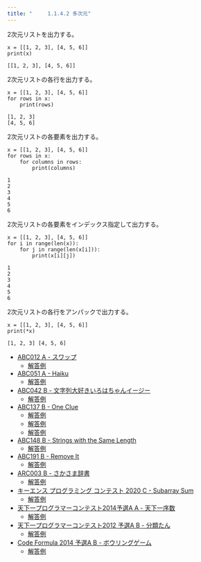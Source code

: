 ```yaml
---
title: "　　　1.1.4.2 多次元"
---
```


2次元リストを出力する。

```python:サンプルコード
x = [[1, 2, 3], [4, 5, 6]]
print(x)
```

```text:実行結果
[[1, 2, 3], [4, 5, 6]]
```

2次元リストの各行を出力する。

```python:サンプルコード
x = [[1, 2, 3], [4, 5, 6]]
for rows in x:
    print(rows)
```

```text:実行結果
[1, 2, 3]
[4, 5, 6]
```

2次元リストの各要素を出力する。

```python:サンプルコード
x = [[1, 2, 3], [4, 5, 6]]
for rows in x:
    for columns in rows:
        print(columns)
```

```text:実行結果
1
2
3
4
5
6
```

2次元リストの各要素をインデックス指定して出力する。

```python:サンプルコード
x = [[1, 2, 3], [4, 5, 6]]
for i in range(len(x)):
    for j in range(len(x[i])):
        print(x[i][j])
```

```text:実行結果
1
2
3
4
5
6
```

2次元リストの各行をアンパックで出力する。

```python:サンプルコード
x = [[1, 2, 3], [4, 5, 6]]
print(*x)
```

```text:実行結果
[1, 2, 3] [4, 5, 6]
```

- [ABC012 A - スワップ](https://atcoder.jp/contests/abc012/tasks/abc012_1)
    - [解答例](https://atcoder.jp/contests/abc012/submissions/17502182)
- [ABC051 A - Haiku](https://atcoder.jp/contests/abc051/tasks/abc051_a)
    - [解答例](https://atcoder.jp/contests/abc051/submissions/15104656)
- [ABC042 B - 文字列大好きいろはちゃんイージー](https://atcoder.jp/contests/abc042/tasks/abc042_b)
    - [解答例](https://atcoder.jp/contests/abc042/submissions/14933713)
- [ABC137 B - One Clue](https://atcoder.jp/contests/abc137/tasks/abc137_b)
    - [解答例](https://atcoder.jp/contests/abc137/submissions/15565901)
    - [解答例](https://atcoder.jp/contests/abc137/submissions/14525353)
    - [解答例](https://atcoder.jp/contests/abc137/submissions/15565876)
- [ABC148 B - Strings with the Same Length](https://atcoder.jp/contests/abc148/tasks/abc148_b)
    - [解答例](https://atcoder.jp/contests/abc148/submissions/15565925)
- [ABC191 B - Remove It](https://atcoder.jp/contests/abc191/tasks/abc191_b)
    - [解答例](https://atcoder.jp/contests/abc191/submissions/21278546)
- [ARC003 B - さかさま辞書](https://atcoder.jp/contests/arc003/tasks/arc003_2)
    - [解答例](https://atcoder.jp/contests/arc003/submissions/15087733)
- [キーエンス プログラミング コンテスト 2020 C - Subarray Sum](https://atcoder.jp/contests/keyence2020/tasks/keyence2020_c)
    - [解答例](https://atcoder.jp/contests/keyence2020/submissions/14691317)
- [天下一プログラマーコンテスト2014予選A A - 天下一序数](https://atcoder.jp/contests/tenka1-2014-quala/tasks/tenka1_2014_qualA_a)
    - [解答例](https://atcoder.jp/contests/tenka1-2014-quala/submissions/15565966)
- [天下一プログラマーコンテスト2012 予選A B - 分類たん](https://atcoder.jp/contests/tenka1-2012-qualA/tasks/tenka1_2012_qualA_2)
    - [解答例](https://atcoder.jp/contests/tenka1-2012-qualA/submissions/15104290)
- [Code Formula 2014 予選A B - ボウリングゲーム](https://atcoder.jp/contests/code-formula-2014-quala/tasks/code_formula_2014_qualA_b)
    - [解答例](https://atcoder.jp/contests/code-formula-2014-quala/submissions/15134996)